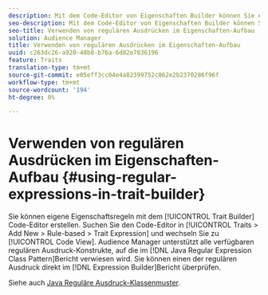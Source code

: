```yaml
---
description: Mit dem Code-Editor von Eigenschaften Builder können Sie eigene Eigenschaftsregeln erstellen. Suchen Sie den Code-Editor unter Eigenschaften > Hinzufügen Neu > Regelbasiert > Eigenschaften-Ausdruck und wechseln Sie zur Code-Ansicht. Audience Manager unterstützt alle verfügbaren regulären Ausdruck-Konstrukte, auf die im Java Regular Ausdruck Class Pattern verwiesen wird. Sie können einen der regulären Ausdruck direkt im Ausdruck Builder validieren.
seo-description: Mit dem Code-Editor von Eigenschaften Builder können Sie eigene Eigenschaftsregeln erstellen. Suchen Sie den Code-Editor unter Eigenschaften > Hinzufügen Neu > Regelbasiert > Eigenschaften-Ausdruck und wechseln Sie zur Code-Ansicht. Audience Manager unterstützt alle verfügbaren regulären Ausdruck-Konstrukte, auf die im Java Regular Ausdruck Class Pattern verwiesen wird. Sie können einen der regulären Ausdruck direkt im Ausdruck Builder validieren.
seo-title: Verwenden von regulären Ausdrücken im Eigenschaften-Aufbau
solution: Audience Manager
title: Verwenden von regulären Ausdrücken im Eigenschaften-Aufbau
uuid: c263dc26-a920-48b8-b76a-6d82e7836196
feature: Traits
translation-type: tm+mt
source-git-commit: e05eff3cc04e4a82399752c862e2b2370286f96f
workflow-type: tm+mt
source-wordcount: '194'
ht-degree: 0%

---
```



# Verwenden von regulären Ausdrücken im Eigenschaften-Aufbau {#using-regular-expressions-in-trait-builder}

Sie können eigene Eigenschaftsregeln mit dem [!UICONTROL Trait Builder] Code-Editor erstellen. Suchen Sie den Code-Editor in [!UICONTROL Traits > Add New > Rule-based > Trait Expression] und wechseln Sie zu [!UICONTROL Code View]. Audience Manager unterstützt alle verfügbaren regulären Ausdruck-Konstrukte, auf die im [!DNL Java Regular Expression Class Pattern]Bericht verwiesen wird. Sie können einen der regulären Ausdruck direkt im [!DNL Expression Builder]Bericht überprüfen.

Siehe auch [Java Reguläre Ausdruck-Klassenmuster](https://docs.oracle.com/javase/7/docs/api/java/util/regex/Pattern.html).